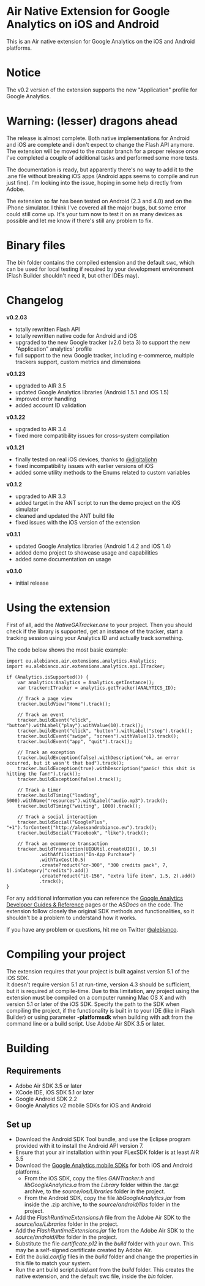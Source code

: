 # Air Native Extension for Google Analytics on iOS and Android

This is an Air native extension for Google Analytics on the iOS and Android platforms.

# Notice

The v0.2 version of the extension supports the new "Application" profile for Google Analytics.

# Warning: (lesser) dragons ahead

The release is almost complete. Both native implementations for Android and iOS are complete and i don't expect to change the Flash API anymore. The extension will be moved to the _master_ branch for a proper release once I've completed a couple of additional tasks and performed some more tests.

The documentation is ready, but apparently there's no way to add it to the .ane file without breaking iOS apps (Android apps seems to compile and run just fine).
 I'm looking into the issue, hoping in some help directly from Adobe.

The extension so far has been tested on Android (2.3 and 4.0) and on the iPhone simulator. I think I've covered all the major bugs, but some error could still come up. It's your turn now to test it on as many devices as possible and let me know if there's still any problem to fix.

# Binary files

The _bin_ folder contains the compiled extension and the default swc, which can be used for local testing if required by your development environment (Flash Builder shouldn't need it, but other IDEs may).

# Changelog

**v0.2.03**

* totally rewritten Flash API
* totally rewritten native code for Android and iOS
* upgraded to the new Google tracker (v2.0 beta 3) to support the new "Application" analytics' profile
* full support to the new Google tracker, including e-commerce, multiple trackers support, custom metrics and dimensions

**v0.1.23**

* upgraded to AIR 3.5
* updated Google Analytics libraries (Android 1.5.1 and iOS 1.5)
* improved error handling
* added account ID validation

**v0.1.22**

* upgraded to AIR 3.4
* fixed more compatibility issues for cross-system compilation

**v0.1.21**

* finally tested on real iOS devices, thanks to [@digitaljohn](http://github.com/digitaljohn)
* fixed incompatibility issues with earlier versions of iOS
* added some utility methods to the Enums related to custom variables

**v0.1.2**

* upgraded to AIR 3.3
* added target in the ANT script to run the demo project on the iOS simulator
* cleaned and updated the ANT build file
* fixed issues with the iOS version of the extension

**v0.1.1**

* updated Google Analytics libraries (Android 1.4.2 and iOS 1.4)
* added demo project to showcase usage and capabilities
* added some documentation on usage

**v0.1.0**

* initial release

# Using the extension

First of all, add the *NativeGATracker.ane* to your project.
Then you should check if the library is supported, get an instance of the tracker, start a tracking session using your Analytics ID and actually track something.

The code below shows the most basic example:

	import eu.alebianco.air.extensions.analytics.Analytics;
    import eu.alebianco.air.extensions.analytics.api.ITracker;

	if (Analytics.isSupported()) {
		var analytics:Analytics = Analytics.getInstance();
        var tracker:ITracker = analytics.getTracker(ANALYTICS_ID);

        // Track a page view
        tracker.buildView("Home").track();

        // Track an event
        tracker.buildEvent("click", "button").withLabel("play").withValue(10).track();
        tracker.buildEvent("click", "button").withLabel("stop").track();
        tracker.buildEvent("swipe", "screen").withValue(1).track();
        tracker.buildEvent("app", "quit").track();

        // Track an exception
        tracker.buildException(false).withDescription("ok, an error occurred, but it wasn't that bad").track();
        tracker.buildException(true).withDescription("panic! this shit is hitting the fan!").track();
        tracker.buildException(false).track();

        // Track a timer
        tracker.buildTiming("loading", 5000).withName("resources").withLabel("audio.mp3").track();
        tracker.buildTiming("waiting", 1000).track();

        // Track a social interaction
        tracker.buildSocial("GooglePlus", "+1").forContent("http://alessandrobianco.eu").track();
        tracker.buildSocial("Facebook", "like").track();

        // Track an ecommerce transaction
        tracker.buildTransaction(UIDUtil.createUID(), 10.5)
                .withAffiliation("In-App Purchase")
                .withTaxCost(0.5)
                .createProduct("cr-300", "300 credits pack", 7, 1).inCategory("credits").add()
                .createProduct("it-156", "extra life item", 1.5, 2).add()
                .track();
	}

For any additional information you can reference the [Google Analytics Developer Guides & Reference](https://developers.google.com/analytics/devguides/) pages or the *ASDocs* on the code.
The extension follow closely the original SDK methods and functionalities, so it shouldn't be a problem to understand how it works.

If you have any problem or questions, hit me on Twitter [@alebianco](http://twitter.com/alebianco).

# Compiling your project

The extension requires that your project is built against version 5.1 of the iOS SDK.  
It doesn't require version 5.1 at run-time, version 4.3 should be sufficient, but it is required at compile-time.
Due to this limitation, any project using the extension must be compiled on a computer running Mac OS X and with version 5.1 or later of the iOS SDK. Specify the path to the SDK when compiling the project, if the functionality is built in to your IDE (like in Flash Builder) or using parameter **-platformsdk** when building with adt from the command line or a build script.
Use Adobe Air SDK 3.5 or later.
	
# Building


## Requirements

* Adobe Air SDK 3.5 or later
* XCode IDE, iOS SDK 5.1 or later
* Google Android SDK 2.2
* Google Analytics v2 mobile SDKs for iOS and Android

## Set up

* Download the Android SDK Tool bundle, and use the Eclipse program provided with it to install the Android API version 7.
* Ensure that your air installation within your FLexSDK folder is at least AIR 3.5
* Download the [Google Analytics mobile SDKs](http://code.google.com/apis/analytics/docs/mobile/download.html) for both iOS and Android platforms.
    * From the iOS SDK, copy the files _GANTracker.h_ and _libGoogleAnalytics.a_ from the _Library_ folder within the .tar.gz archive, to the _source/ios/Libraries_ folder in the project.
	* From the Android SDK, copy the file _libGoogleAnalytics.jar_ from inside the .zip archive, to the _source/android/libs_ folder in the project.
* Add the _FlashRuntimeExtensions.h_ file from the Adobe Air SDK to the _source/ios/Libraries_ folder in the project.
* Add the _FlashRuntimeExtensions.jar_ file from the Adobe Air SDK to the _source/android/libs_ folder in the project.
* Substitute the file _certificate.p12_ in the _build_ folder with your own. This may be a self-signed certificate created by Adobe Air.
* Edit the _build.config_ files in the _build_ folder and change the properties in this file to match your system.
* Run the ant build script _build.ant_ from the _build_ folder. This creates the native extension, and the default swc file, inside the _bin_ folder.
